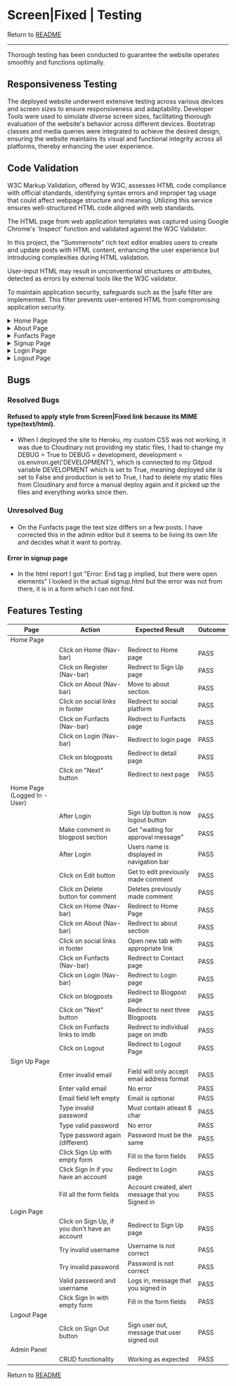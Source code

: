 # Screen|Fixed | Testing

Return to [README](README.md)
- - -
Thorough testing has been conducted to guarantee the website operates smoothly and functions optimally.

## Responsiveness Testing

The deployed website underwent extensive testing across various devices and screen sizes to ensure responsiveness and adaptability. Developer Tools were used to simulate diverse screen sizes, facilitating thorough evaluation of the website's behavior across different devices. Bootstrap classes and media queries were integrated to achieve the desired design, ensuring the website maintains its visual and functional integrity across all platforms, thereby enhancing the user experience.

## Code Validation

W3C Markup Validation, offered by W3C, assesses HTML code compliance with official standards, identifying syntax errors and improper tag usage that could affect webpage structure and meaning. Utilizing this service ensures well-structured HTML code aligned with web standards.

The HTML page from web application templates was captured using Google Chrome's 'Inspect' function and validated against the W3C Validator.

In this project, the "Summernote" rich text editor enables users to create and update posts with HTML content, enhancing the user experience but introducing complexities during HTML validation.

User-input HTML may result in unconventional structures or attributes, detected as errors by external tools like the W3C validator.

To maintain application security, safeguards such as the |safe filter are implemented. This filter prevents user-entered HTML from compromising application security.

<details>
<summary> Home Page
</summary>

![Home Page](documentation/validation/htmlchecker-home-page.png)
</details>

<details>
<summary> About Page
</summary>

![About Page](documentation/validation/htmlchecker-about-page.png)
</details>

<details>
<summary> Funfacts Page
</summary>

![Funfacts Page](documentation/validation/htmlchecker-funfacts-page.png)
</details>

<details>
<summary> Signup Page
</summary>

![Signup Page](documentation/validation/htmlchecker-signup-page.png)
</details>

<details>
<summary> Login Page
</summary>

![Signup Page](documentation/validation/htmlchecker-login-page.png)
</details>

<details>
<summary> Logout Page
</summary>

![Signup Page](documentation/validation/htmlchecker-logout-page.png)
</details>


## Bugs

### Resolved Bugs

#### Refused to apply style from Screen|Fixed link because its MIME type(text/html).

* When I deployed the site to Heroku, my custom CSS was not working, it was due to Cloudinary not providing my static files, I had to change my DEBUG = True to DEBUG = development, development = os.environ.get('DEVELOPMENT'), which is connected to my Gitpod variable DEVELOPMENT  which is set to True, meaning deployed site is set to False and production is set to True, I had to delete my static files from Cloudinary and force a manual deploy again and it picked up the files and everything works since then.


### Unresolved Bug

####

* On the Funfacts page the text size differs on a few posts. I have corrected this in the admin editor but it seems to be living its own life and decides what it want to portray. 

#### Error in signup page

* In the html report I got "Error: End tag p implied, but there were open elements" I looked in the actual signup.html but the error was not from there, it is in a form which I can not find. 

## Features Testing

| Page          | Action        | Expected Result  | Outcome          |
|---------------|---------------|------------------|------------------|
| Home Page     |               |                  |                  |
|               | Click on Home (Nav-bar) | Redirect to Home page | PASS |
|               | Click on Register (Nav-bar) | Redirect to Sign Up page | PASS |
|               | Click on About (Nav-bar) | Move to about section | PASS |
|               | Click on social links in footer | Redirect to social platform | PASS |
|               | Click on Funfacts (Nav-bar) | Redirect to Funfacts page | PASS |
|               | Click on Login (Nav-bar) | Redirect to login page | PASS |
|               | Click on blogposts | Redirect to detail page | PASS |
|               | Click on "Next" button  | Redirect to next page | PASS |
| Home Page (Logged In - User)  |                 |          |  |
|               | After Login | Sign Up button is now logout button | PASS |
|               | Make comment in blogpost section | Get "waiting for approval message" | PASS |
|               | After Login | Users name is displayed in navigation bar | PASS |
|               | Click on Edit button | Get to edit previously made comment | PASS |
|               | Click on Delete button for comment | Deletes previously made comment | PASS |
|               | Click on Home (Nav-bar) | Redirect to Home Page | PASS |
|               | Click on About (Nav-bar) | Redirect to about section | PASS |
|               | Click on social links in footer | Open new tab with appropriate link | PASS |
|               | Click on Funfacts (Nav-bar) | Redirect to Contact page | PASS |
|               | Click on Login (Nav-bar) | Redirect to Login page | PASS |
|               | Click on blogposts | Redirect to Blogpost page | PASS |
|               | Click on "Next" button | Redirect to next three Blogposts | PASS |
|               | Click on Funfacts links to imdb | Redirect to individual page on imdb | PASS |
|               | Click on Logout | Redirect to Logout Page | PASS |
| Sign Up Page  |                  |                  |                  |
|               | Enter invalid email | Field will only accept email address format | PASS |
|               | Enter valid email | No error | PASS |
|               | Email field left empty | Email is optional | PASS |
|               | Type invalid password | Must contain atleast 8 char | PASS |
|               | Type valid password | No error | PASS |
|               | Type password again (different) | Password must be the same | PASS |
|               | Click Sign Up with empty form | Fill in the form fields | PASS |
|               | Click Sign In if you have an account | Redirect to Login page | PASS |
|               | Fill all the form fields | Account created, alert message that you Signed in | PASS |
| Login Page  |                  |                  |                  |
|               | Click on Sign Up, if you don't have an account | Redirect to Sign Up page | PASS |
|               | Try invalid username | Username is not correct | PASS |
|               | Try invalid password | Password is not correct | PASS |
|               | Valid password and username | Logs in, message that you signed in | PASS |
|               | Click Sign In with empty form | Fill in the form fields | PASS |
| Logout Page  |                  |                  |                  |
|               | Click on Sign Out button | Sign user out, message that user signed out | PASS |
| Admin Panel |  |    |    |
|               | CRUD functionality | Working as expected | PASS |


Return to [README](README.md)